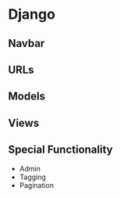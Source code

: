 # Django

## Navbar

## URLs

## Models

## Views

## Special Functionality

* Admin
* Tagging
* Pagination
